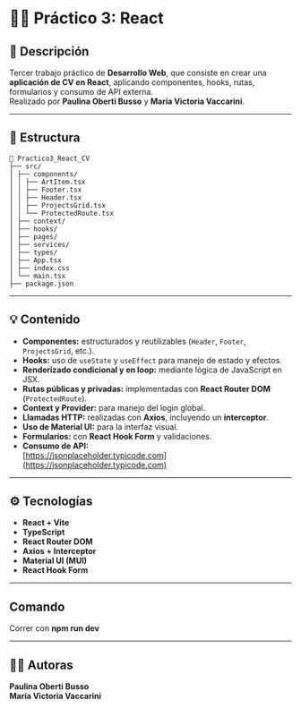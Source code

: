 # 🧑‍💻 Práctico 3: React

## 📘 Descripción

Tercer trabajo práctico de **Desarrollo Web**, que consiste en crear una **aplicación de CV en React**, aplicando componentes, hooks, rutas, formularios y consumo de API externa.  
Realizado por **Paulina Oberti Busso** y **María Victoria Vaccarini**.

---

## 🧱 Estructura

```
📂 Practico3_React_CV
├── src/
│ ├── components/
│ │ ├── ArtItem.tsx
│ │ ├── Footer.tsx
│ │ ├── Header.tsx
│ │ ├── ProjectsGrid.tsx
│ │ └── ProtectedRoute.tsx
│ ├── context/
│ ├── hooks/
│ ├── pages/
│ ├── services/
│ ├── types/
│ ├── App.tsx
│ ├── index.css
│ └── main.tsx
├── package.json
```

---

## 💡 Contenido

- **Componentes:** estructurados y reutilizables (`Header`, `Footer`, `ProjectsGrid`, etc.).  
- **Hooks:** uso de `useState` y `useEffect` para manejo de estado y efectos.  
- **Renderizado condicional y en loop:** mediante lógica de JavaScript en JSX.  
- **Rutas públicas y privadas:** implementadas con **React Router DOM** (`ProtectedRoute`).  
- **Context y Provider:** para manejo del login global.  
- **Llamadas HTTP:** realizadas con **Axios**, incluyendo un **interceptor**.  
- **Uso de Material UI:** para la interfaz visual.  
- **Formularios:** con **React Hook Form** y validaciones.  
- **Consumo de API:**  
  [https://jsonplaceholder.typicode.com](https://jsonplaceholder.typicode.com)

---

## ⚙️ Tecnologías

- **React + Vite**  
- **TypeScript**  
- **React Router DOM**  
- **Axios + Interceptor**  
- **Material UI (MUI)**  
- **React Hook Form**

---
## Comando
Correr con **npm run dev**

---

## 👩‍🎓 Autoras

**Paulina Oberti Busso**  
**María Victoria Vaccarini**
